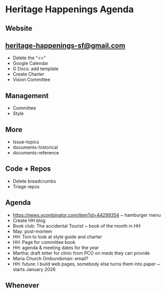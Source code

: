 # Heritage Happenings Agenda

## Website


## heritage-happenings-sf@gmail.com

* Delete the "<>"
* Google Calendar
* G Docs: add template
* Create Charter
* Vision Committee


## Management

* Committee
* Style

## More

* Issue-topics
* documents-historical
* documents-reference

## Code + Repos

* Delete breadcrumbs
* Triage repos

## Agenda

* https://news.ycombinator.com/item?id=44299354 ~ hamburger menu
* Create HH blog
* Book club: The accidental Tourist ~ book of the month in HH
* May: post-mortem
* HH: Tom to look at style guide and charter
* HH: Page for committee book
* HH: agenda &amp; meeting dates for the year
* Martha: draft letter for clinic from PCO on meds they can provide
* Maria Church Ombundsman: email?
* HH: future: I build web pages, somebody else turns them into paper ~ starts January 2026



## Whenever
